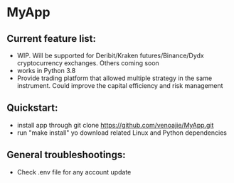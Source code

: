 # MyApp

## Current feature list:

- WIP. Will be supported for Deribit/Kraken futures/Binance/Dydx cryptocurrency exchanges. Others coming soon
- works in Python 3.8
- Provide trading platform that allowed multiple strategy in the same instrument. Could improve the capital efficiency and risk management

## Quickstart:
- install app  through git clone https://github.com/venoajie/MyApp.git
- run "make install" yo download related Linux and Python dependencies

## General troubleshootings:

- Check .env file for any account update

